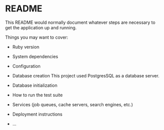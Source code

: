 # README

This README would normally document whatever steps are necessary to get the
application up and running.

Things you may want to cover:

* Ruby version

* System dependencies

* Configuration

* Database creation
  This project used PostgresSQL as a database server.

* Database initialization

* How to run the test suite

* Services (job queues, cache servers, search engines, etc.)

* Deployment instructions

* ...

